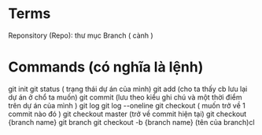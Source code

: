 # Terms

Reponsitory (Repo): thư mục 
Branch ( cành )

# Commands (có nghĩa là lệnh)

git init
git status ( trạng thái dự án của mình)
git add (cho ta thấy cb lưu lại dự án ở chổ ta muốn)
git commit (lưu theo kiểu ghi chú và một thời điểm trên dự án của mình )
git log 
git log --oneline
git checkout ( muốn trở về 1 commit nào đó )
git checkout master (trở về commit hiện tại)
git checkout {branch name}
git branch
git checkout -b {branch name} (tên của branch)cl